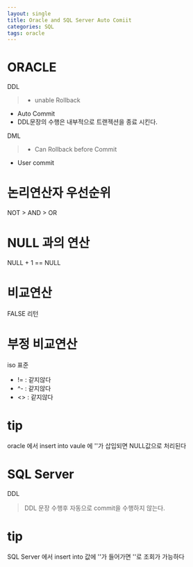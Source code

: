 ```yaml
---
layout: single
title: Oracle and SQL Server Auto Comiit
categories: SQL
tags: oracle
---
```

# ORACLE
DDL
> - unable Rollback
- Auto Commit
- DDL문장의 수행은 내부적으로 트랜젝션을 종료 시킨다.

DML
> - Can Rollback before Commit
- User commit

# 논리연산자 우선순위
NOT > AND > OR


# NULL 과의 연산

NULL + 1 == NULL

#  비교연산
FALSE 리턴
 
# 부정 비교연산
iso 표준

- != : 같지않다
- ^- : 같지않다
- <> : 같지않다

# tip
oracle 에서 insert into vaule 에 ''가 삽입되면 NULL값으로 처리된다

# SQL Server
DDL
> DDL 문장 수행후 자동으로 commit을 수행하지 않는다.

# tip
SQL Server 에서  insert into 값에 ''가 들어가면 ''로 조회가 가능하다
